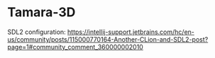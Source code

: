 # Tamara-3D
SDL2 configuration: https://intellij-support.jetbrains.com/hc/en-us/community/posts/115000770164-Another-CLion-and-SDL2-post?page=1#community_comment_360000002010
